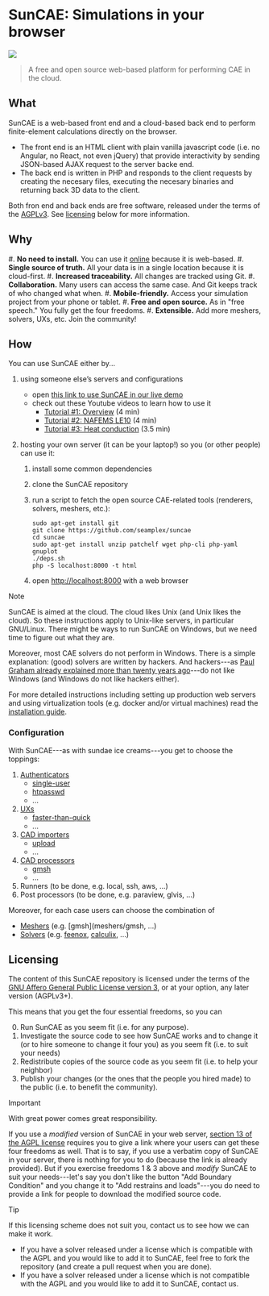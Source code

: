 # SunCAE: Simulations in your browser

![](doc/logo.svg)

> A free and open source web-based platform for performing CAE in the cloud.

## What

SunCAE is a web-based front end and a cloud-based back end to perform finite-element calculations directly on the browser.

 * The front end is an HTML client with plain vanilla javascript code (i.e. no Angular, no React, not even jQuery) that provide interactivity by sending JSON-based AJAX request to the server backe end. 
 * The back end is written in PHP and responds to the client requests by creating the necesary files, executing the necesary binaries and returning back 3D data to the client.

Both fron end and back ends are free software, released under the terms of the [AGPLv3](https://www.gnu.org/licenses/agpl-3.0.en.html). See [licensing](#licensing) below for more information.


## Why

 #. **No need to install.** You can use it [online](https://www.caeplex.com/suncae) because it is web-based.
 #. **Single source of truth.** All your data is in a single location because it is cloud-first.
 #. **Increased traceability.** All changes are tracked using Git.
 #. **Collaboration.** Many users can access the same case. And Git keeps track of who changed what when.
 #. **Mobile-friendly.** Access your simulation project from your phone or tablet.
 #. **Free and open source.** As in "free speech." You fully get the four freedoms.
 #. **Extensible.** Add more meshers, solvers, UXs, etc. Join the community!


## How

You can use SunCAE either by...

 1. using someone else’s servers and configurations

     * open [this link to use SunCAE in our live demo](https://www.caeplex.com/suncae)
     * check out these Youtube videos to learn how to use it
       - [Tutorial #1: Overview](https://youtu.be/MYl7-tcCAfE) (4 min)
       - [Tutorial #2: NAFEMS LE10](https://youtu.be/ANQX0EZI_q8) (4 min)
       - [Tutorial #3: Heat conduction](https://youtu.be/WeEeZ5BVm8I) (3.5 min)


 2. hosting your own server (it can be your laptop!) so you (or other people) can use it:

     1. install some common dependencies
     2. clone the SunCAE repository
     3. run a script to fetch the open source CAE-related tools (renderers, solvers, meshers, etc.):

        ```terminal
        sudo apt-get install git
        git clone https://github.com/seamplex/suncae
        cd suncae
        sudo apt-get install unzip patchelf wget php-cli php-yaml gnuplot
        ./deps.sh
        php -S localhost:8000 -t html
        ```
     4. open <http://localhost:8000> with a web browser

> [!NOTE]
> SunCAE is aimed at the cloud. The cloud likes Unix (and Unix likes the cloud).
> So these instructions apply to Unix-like servers, in particular GNU/Linux.
> There might be ways to run SunCAE on Windows, but we need time to figure out what they are.
>
> Moreover, most CAE solvers do not perform in Windows.
> There is a simple explanation: (good) solvers are written by hackers.
> And hackers---as [Paul Graham already explained more than twenty years ago](https://paulgraham.com/gh.html)---do not like Windows (and Windows do not like hackers either).


For more detailed instructions including setting up production web servers and using virtualization tools (e.g. docker and/or virtual machines) read the [installation guide](doc/INSTALL.md).


### Configuration

With SunCAE---as with sundae ice creams---you get to choose the toppings:

 1. [Authenticators](auths)
     * [single-user](auths/single-user)
     * [htpasswd](auths/htpasswd)
     * ...
 2. [UXs](uxs)
     * [faster-than-quick](uxs/faster-than-quick)
     * ...
 3. [CAD importers](cadimporters)
     * [upload](cadimporters/upload)
     * ...
 4. [CAD processors](cadprocessors)
     * [gmsh](cadprocessors/gmsh)
     * ...
 5. Runners (to be done, e.g. local, ssh, aws, ...)
 6. Post processors (to be done, e.g. paraview, glvis, ...)

Moreover, for each case users can choose the combination of

 * [Meshers](meshers) (e.g. [gmsh](meshers/gmsh, ...)
 * [Solvers](solvers) (e.g. [feenox](solvers/feenox), [calculix](solvers/calculix), ...)


## Licensing

The content of this SunCAE repository is licensed under the terms of the [GNU Affero General Public License version 3](https://www.gnu.org/licenses/agpl-3.0.en.html), or at your option, any later version (AGPLv3+). 

This means that you get the four essential freedoms, so you can

 0. Run SunCAE as you seem fit (i.e. for any purpose).
 1. Investigate the source code to see how SunCAE works and to change it (or to hire someone to change it four you) as you seem fit (i.e. to suit your needs)
 2. Redistribute copies of the source code as you seem fit (i.e. to help your neighbor)
 3. Publish your changes (or the ones that the people you hired made) to the public (i.e. to benefit the community).

> [!IMPORTANT]
> With great power comes great responsibility.

If you use a _modified_ version of SunCAE in your web server, [section 13 of the AGPL license](https://www.gnu.org/licenses/agpl-3.0.en.html#section13) requires you to give a link where your users can get these four freedoms as well.
That is to say, if you use a verbatim copy of SunCAE in your server, there is nothing for you to do (because the link is already provided).
But if you exercise freedoms 1 & 3 above and _modify_ SunCAE to suit your needs---let's say you don't like the button "Add Boundary Condition" and you change it to "Add restrains and loads"---you do need to provide a link for people to download the modified source code.

> [!TIP]
> If this licensing scheme does not suit you, contact us to see how we can make it work.

 * If you have a solver released under a license which is compatible with the AGPL and you would like to add it to SunCAE, feel free to fork the repository (and create a pull request when you are done).
 * If you have a solver released under a license which is not compatible with the AGPL and you would like to add it to SunCAE, contact us.

